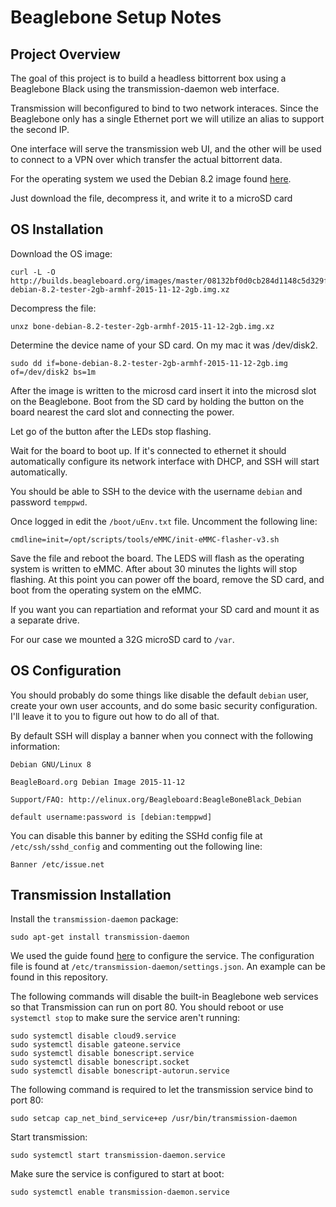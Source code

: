 # Beaglebone Setup Notes

## Project Overview

The goal of this project is to build a headless bittorrent box using a Beaglebone Black using the transmission-daemon web interface.

Transmission will beconfigured to bind to two network interaces. Since the Beaglebone only has a single Ethernet port we will utilize an alias to support the second IP.

One interface will serve the transmission web UI, and the other will be used to connect to a VPN over which transfer the actual bittorrent data.

For the operating system we used the Debian 8.2 image found [here](http://beagleboard.org/latest-images).

Just download the file, decompress it, and write it to a microSD card
## OS Installation

Download the OS image:

    curl -L -O http://builds.beagleboard.org/images/master/08132bf0d0cb284d1148c5d329fe3c8e1aaee44d/bone-debian-8.2-tester-2gb-armhf-2015-11-12-2gb.img.xz

Decompress the file:

    unxz bone-debian-8.2-tester-2gb-armhf-2015-11-12-2gb.img.xz

Determine the device name of your SD card. On my mac it was /dev/disk2.

    sudo dd if=bone-debian-8.2-tester-2gb-armhf-2015-11-12-2gb.img of=/dev/disk2 bs=1m


After the image is written to the microsd card insert it into the microsd slot on the Beaglebone. Boot from the SD card by holding the button on the board nearest the card slot and connecting the power.

Let go of the button after the LEDs stop flashing.

Wait for the board to boot up. If it's connected to ethernet it should automatically configure its network interface with DHCP, and SSH will start automatically.

You should be able to SSH to the device with the username `debian` and password `temppwd`.

Once logged in edit the `/boot/uEnv.txt` file. Uncomment the following line:

    cmdline=init=/opt/scripts/tools/eMMC/init-eMMC-flasher-v3.sh

Save the file and reboot the board. The LEDS will flash as the operating system is written to eMMC. After about 30 minutes the lights will stop flashing. At this point you can power off the board, remove the SD card, and boot from the operating system on the eMMC.

If you want you can repartiation and reformat your SD card and mount it as a separate drive.

For our case we mounted a 32G microSD card to `/var`.

## OS Configuration

You should probably do some things like disable the default `debian` user, create your own user accounts, and do some basic security configuration. I'll leave it to you to figure out how to do all of that.

By default SSH will display a banner when you connect with the following information:

    Debian GNU/Linux 8

    BeagleBoard.org Debian Image 2015-11-12

    Support/FAQ: http://elinux.org/Beagleboard:BeagleBoneBlack_Debian

    default username:password is [debian:temppwd]

You can disable this banner by editing the SSHd config file at `/etc/ssh/sshd_config` and commenting out the following line:

    Banner /etc/issue.net

## Transmission Installation

Install the `transmission-daemon` package:

    sudo apt-get install transmission-daemon

We used the guide found [here](abyrne.me/setting-up-a-transmission-web-interface-on-a-headless-ubuntu-server/) to configure the service. The configuration file is found at `/etc/transmission-daemon/settings.json`. An example can be found in this repository.

The following commands will disable the built-in Beaglebone web services so that Transmission can run on port 80. You should reboot or use `systemctl stop` to make sure the service aren't running:

    sudo systemctl disable cloud9.service
    sudo systemctl disable gateone.service
    sudo systemctl disable bonescript.service
    sudo systemctl disable bonescript.socket
    sudo systemctl disable bonescript-autorun.service

The following command is required to let the transmission service bind to port 80:

    sudo setcap cap_net_bind_service+ep /usr/bin/transmission-daemon

Start transmission:

    sudo systemctl start transmission-daemon.service

Make sure the service is configured to start at boot:

    sudo systemctl enable transmission-daemon.service
